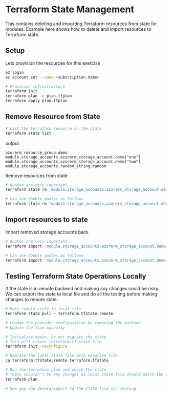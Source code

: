 # Terraform State Management

This contains deleting and importing Terraform resources from state for modules. 
Example here shows how to delete and import resources to Terraform state.

## Setup

Lets provision the resources for this exercise

```bash
az login
az account set --name <subscription name>

# Provision infrastructure
terraform init
terraform plan -o plan.tfplan
terraform apply plan.tfplan
```

## Remove Resource from State

```bash
# List the terraform resource in the state
terraform state list
```

output
```
azurerm_resource_group.demo
module.storage_accounts.azurerm_storage_account.demo["one"]
module.storage_accounts.azurerm_storage_account.demo["two"]
module.storage_accounts.random_string.random
```

Remove resources from state
```bash
# Quotes are very important
terraform state rm 'module.storage_accounts.azurerm_storage_account.demo["one"]'

# Can use double quotes as follows
terraform state rm "module.storage_accounts.azurerm_storage_account.demo[\"two\"]"
```

## Import resources to state
Import removed storage accounts back

```bash
# Quotes are very important
terraform import 'module.storage_accounts.azurerm_storage_account.demo["one"]' /subscriptions/<subscription id>/resourceGroups/demo/providers/Microsoft.Storage/storageAccounts/<storage account name>

# Can use double quotes as follows
terraform import 'module.storage_accounts.azurerm_storage_account.demo["two"]' /subscriptions/<subscription id>/resourceGroups/demo/providers/Microsoft.Storage/storageAccounts/<storage account name>
```


## Testing Terraform State Operations Locally

If the state is in remote backend and making any changes could be risky. We can export the state to local file and do all
the testing before making changes to remote state.

```bash
# Pull remote state to local file
terraform state pull > terraform.tfstate.remote

# Change the provider configuration by removing the backend
# Update the file manually

# Initialise again. Do not migrate the state
# This will create terraform.tf.state file
terraform init -reconfigure

# Replace the local state file with exported file
cp terraform.tfstate.remote terraform.tfstate

# Run the terraform plan and check the state
# There shouldn't be any changes as local state file should match the infrastructure
terraform plan

# Now you can delete/import to the state file for testing
```
